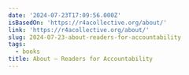 ```yaml
---
date: '2024-07-23T17:09:56.000Z'
isBasedOn: 'https://r4acollective.org/about/'
link: 'https://r4acollective.org/about/'
slug: 2024-07-23-about-readers-for-accountability
tags:
  - books
title: About – Readers for Accountability
---
```

 
